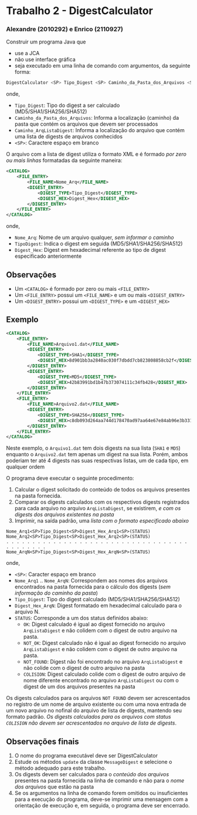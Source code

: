 # Trabalho 2 - DigestCalculator

### Alexandre (2010292) e Enrico (2110927)

Construir um programa Java que

- use a JCA
- não use interface gráfica
- seja executado em uma linha de comando com argumentos, da seguinte forma:

```bash
DigestCalculator <SP> Tipo_Digest <SP> Caminho_da_Pasta_dos_Arquivos <SP> Caminho_ArqListaDigest
```

onde,

- `Tipo_Digest`: Tipo do digest a ser calculado (MD5/SHA1/SHA256/SHA512)
- `Caminho_da_Pasta_dos_Arquivos`: Informa a localização (caminho) da pasta que contém os arquivos que devem ser processados
- `Caminho_ArqListaDigest`: Informa a localização do arquivo que contém uma lista de digests de arquivos conhecidos
- `<SP>`: Caractere espaço em branco

O arquivo com a lista de digest utiliza o formato XML e é formado _por zero ou mais linhas_ formatadas da seguinte
maneira:

```xml
<CATALOG>
    <FILE_ENTRY>
        <FILE_NAME>Nome_Arq</FILE_NAME>
        <DIGEST_ENTRY>
            <DIGEST_TYPE>Tipo_Digest</DIGEST_TYPE>
            <DIGEST_HEX>Digest_Hex</DIGEST_HEX>
        </DIGEST_ENTRY>
    </FILE_ENTRY>
</CATALOG>
```

onde,

- `Nome_Arq`: Nome de um arquivo qualquer, _sem informar o caminho_
- `TipoDigest`: Indica o digest em seguida (MD5/SHA1/SHA256/SHA512)
- `Digest_Hex`: Digest em hexadecimal referente ao tipo de digest especificado anteriormente

## Observações

- Um `<CATALOG>` é formado por zero ou mais `<FILE_ENTRY>`
- Um `<FILE_ENTRY>` possui um `<FILE_NAME>` e um ou mais `<DIGEST_ENTRY>`
- Um `<DIGEST_ENTRY>` possui um `<DIGEST_TYPE>` e um `<DIGEST_HEX>`

## Exemplo

```xml
<CATALOG>
    <FILE_ENTRY>
        <FILE_NAME>Arquivo1.dat</FILE_NAME>
        <DIGEST_ENTRY>
            <DIGEST_TYPE>SHA1</DIGEST_TYPE>
            <DIGEST_HEX>8d901bb3a2840ac030f7dbdd7cb823808858cb2f</DIGEST_HEX>
        </DIGEST_ENTRY>
        <DIGEST_ENTRY>
            <DIGEST_TYPE>MD5</DIGEST_TYPE>
            <DIGEST_HEX>42b83991bd1b47b373074111c34fb428</DIGEST_HEX>
        </DIGEST_ENTRY>
    </FILE_ENTRY>
    <FILE_ENTRY>
        <FILE_NAME>Arquivo2.dat</FILE_NAME>
        <DIGEST_ENTRY>
            <DIGEST_TYPE>SHA256</DIGEST_TYPE>
            <DIGEST_HEX>c8db093d264aa744d178470ad97aa64e67e84ab96e3b3310fb6f0eda429e6622</DIGEST_HEX>
        </DIGEST_ENTRY>
    </FILE_ENTRY>
</CATALOG>
```

Neste exemplo, o `Arquivo1.dat` tem dois digests na sua lista (`SHA1` e `MD5`) enquanto o 
`Arquivo2.dat` tem apenas um digest na sua lista. Porém, ambos poderiam ter até 4 digests nas
suas respectivas listas, um de cada tipo, em qualquer ordem

O programa deve executar o seguinte procedimento:

1. Calcular o digest solicitado do conteúdo de todos os arquivos presentes na pasta fornecida.
2. Comparar os digests calculados com os respectivos digests registrados para cada arquivo
no arquivo `ArqListaDigest`, se existirem, _e com os digests dos arquivos existentes na pasta_
3. Imprimir, na saída padrão, uma _lista com o formato especificado abaixo_ 

```text
Nome_Arq1<SP>Tipo_Digest<SP>Digest_Hex_Arq1<SP>(STATUS)
Nome_Arq2<SP>Tipo_Digest<SP>Digest_Hex_Arq2<SP>(STATUS)
. . . . . . . . . . . . . . . . . . . . . . . . . . . . . . . . . . . . . . . . . . .
Nome_ArqN<SP>Tipo_Digest<SP>Digest_Hex_ArqN<SP>(STATUS)
```

onde,

- `<SP>`: Caracter espaço em branco
- `Nome_Arq1` .. `Nome_ArqN`: Correspondem aos nomes dos arquivos encontrados na pasta fornecida
para o cálculo dos digests (_sem informação do caminho da pasta_)
- `Tipo_Digest`: Tipo do digest calculado (MD5/SHA1/SHA256/SHA512)
- `Digest_Hex_ArqN`: Digest formatado em hexadecimal calculado para o arquivo N.
- `STATUS`: Corresponde a um dos status definidos abaixo:
  - `OK`: Digest calculado é igual ao digest fornecido no arquivo `ArqListaDigest` e não colidem com o digest 
de outro arquivo na pasta.
  - `NOT_OK`: Digest calculado não é igual ao digest fornecido no arquivo `ArqListaDigest` e não colidem com o digest
de outro arquivo na pasta.
  - `NOT_FOUND`: Digest não foi encontrado no arquivo `ArqListaDigest` e não colide com o digest de outro arquivo na pasta
  - `COLISION`: Digest calculado colide com o digest de outro arquivo de nome diferente encontrado no arquivo `ArqListaDigest`
ou com o digest de um dos arquivos presentes na pasta

Os digests calculados para os arquivos `NOT FOUND` devem ser acrescentados no registro de um 
nome de arquivo existente ou com uma nova entrada de um novo arquivo no nofinal do arquivo de lista
de digests, mantendo seu formato padrão. _Os digests calculados para os arquivos com status `COLISION`
não devem ser acrescentados no arquivo de lista de digests_.

## Observações finais

1. O nome do programa executável deve ser DigestCalculator
2. Estude os métodos `update` da classe `MessageDigest` e selecione o método adequado para este trabalho.
3. Os digests devem ser calculados para o _conteúdo dos arquivos_ presentes na pasta fornecida na linha de comando
e não para o _nome dos arquivos_ que estão na pasta
4. Se os argumentos na linha de comando forem omitidos ou insuficientes para a execução do programa,
deve-se imprimir uma mensagem com a orientação de execução e, em seguida, o programa deve ser encerrado.